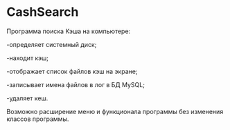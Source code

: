 # CashSearch

Программа поиска Кэша на компьютере:

-определяет системный диск;

-находит кэш;

-отображает список файлов кэш на экране;

-записывает имена файлов в лог в БД MySQL;

-удаляет кеш.


Возможно расширение меню и функционала программы без изменения классов программы.
